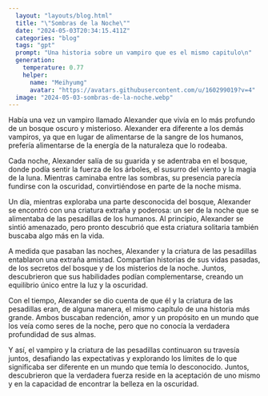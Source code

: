 ```yaml
---
  layout: "layouts/blog.html"
  title: "\"Sombras de la Noche\""
  date: "2024-05-03T20:34:15.411Z"
  categories: "blog"
  tags: "gpt"
  prompt: "Una historia sobre un vampiro que es el mismo capitulo\n"
  generation: 
    temperature: 0.77
    helper: 
      name: "Meihyumg"
      avatar: "https://avatars.githubusercontent.com/u/160299019?v=4"
  image: "2024-05-03-sombras-de-la-noche.webp"
---
```

Había una vez un vampiro llamado Alexander que vivía en lo más profundo de un bosque oscuro y misterioso. Alexander era diferente a los demás vampiros, ya que en lugar de alimentarse de la sangre de los humanos, prefería alimentarse de la energía de la naturaleza que lo rodeaba.

Cada noche, Alexander salía de su guarida y se adentraba en el bosque, donde podía sentir la fuerza de los árboles, el susurro del viento y la magia de la luna. Mientras caminaba entre las sombras, su presencia parecía fundirse con la oscuridad, convirtiéndose en parte de la noche misma.

Un día, mientras exploraba una parte desconocida del bosque, Alexander se encontró con una criatura extraña y poderosa: un ser de la noche que se alimentaba de las pesadillas de los humanos. Al principio, Alexander se sintió amenazado, pero pronto descubrió que esta criatura solitaria también buscaba algo más en la vida.

A medida que pasaban las noches, Alexander y la criatura de las pesadillas entablaron una extraña amistad. Compartían historias de sus vidas pasadas, de los secretos del bosque y de los misterios de la noche. Juntos, descubrieron que sus habilidades podían complementarse, creando un equilibrio único entre la luz y la oscuridad.

Con el tiempo, Alexander se dio cuenta de que él y la criatura de las pesadillas eran, de alguna manera, el mismo capítulo de una historia más grande. Ambos buscaban redención, amor y un propósito en un mundo que los veía como seres de la noche, pero que no conocía la verdadera profundidad de sus almas.

Y así, el vampiro y la criatura de las pesadillas continuaron su travesía juntos, desafiando las expectativas y explorando los límites de lo que significaba ser diferente en un mundo que temía lo desconocido. Juntos, descubrieron que la verdadera fuerza reside en la aceptación de uno mismo y en la capacidad de encontrar la belleza en la oscuridad.
